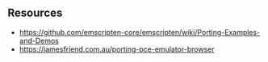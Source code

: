 ## Resources

- https://github.com/emscripten-core/emscripten/wiki/Porting-Examples-and-Demos
- https://jamesfriend.com.au/porting-pce-emulator-browser
